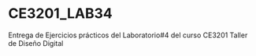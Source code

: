 # CE3201_LAB34
Entrega de Ejercicios prácticos del Laboratorio#4 del curso CE3201 Taller de Diseño Digital

